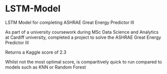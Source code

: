 # LSTM-Model
LSTM Model for completing ASHRAE Great Energy Predictor III

As part of a university coursework during MSc Data Science and Analytics at Cardiff university, completed 
a project to solve the ASHRAE Great Energy Predictor III

Returns a Kaggle score of 2.3

Whilst not the most optimal score, is comparitively quick to run compared to models such as KNN or Random Forest
